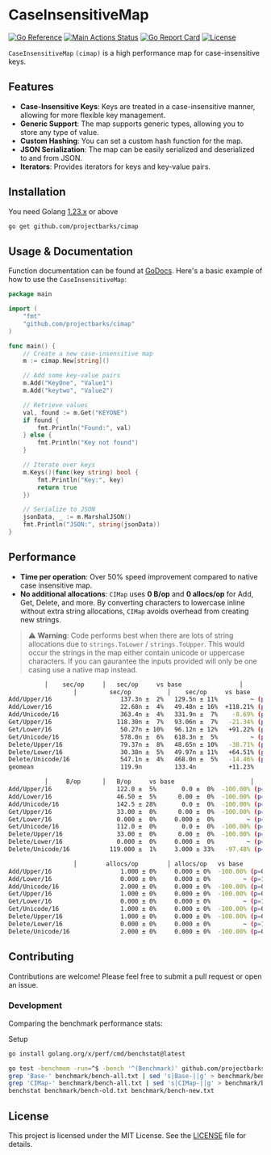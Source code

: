 # CaseInsensitiveMap

[![Go Reference](https://pkg.go.dev/badge/github.com/projectbarks/cimap.svg)](https://pkg.go.dev/github.com/projectbarks/cimap)
[![Main Actions Status](https://github.com/projectbarks/cimap/workflows/Go/badge.svg)](https://github.com/projectbarks/cimap/actions)
[![Go Report Card](https://goreportcard.com/badge/github.com/projectbarks/cimap)](https://goreportcard.com/report/github.com/projectbarks/cimap)
[![License](https://img.shields.io/badge/license-MIT-blue.svg)](./LICENSE.md)

`CaseInsensitiveMap` `(cimap)` is a high performance map for case-insensitive keys.

## Features

- **Case-Insensitive Keys**: Keys are treated in a case-insensitive manner, allowing for more flexible key management.
- **Generic Support**: The map supports generic types, allowing you to store any type of value.
- **Custom Hashing**: You can set a custom hash function for the map.
- **JSON Serialization**: The map can be easily serialized and deserialized to and from JSON.
- **Iterators**: Provides iterators for keys and key-value pairs.

## Installation

You need Golang [1.23.x](https://go.dev/dl/) or above

```bash
go get github.com/projectbarks/cimap
```

## Usage & Documentation

Function documentation can be found at [GoDocs](https://pkg.go.dev/github.com/projectbarks/cimap). Here's a basic example of how to use the `CaseInsensitiveMap`:

```go
package main

import (
	"fmt"
	"github.com/projectbarks/cimap"
)

func main() {
	// Create a new case-insensitive map
	m := cimap.New[string]()

	// Add some key-value pairs
	m.Add("KeyOne", "Value1")
	m.Add("keytwo", "Value2")

	// Retrieve values
	val, found := m.Get("KEYONE")
	if found {
		fmt.Println("Found:", val)
	} else {
		fmt.Println("Key not found")
	}

	// Iterate over keys
	m.Keys()(func(key string) bool {
		fmt.Println("Key:", key)
		return true
	})

	// Serialize to JSON
	jsonData, _ := m.MarshalJSON()
	fmt.Println("JSON:", string(jsonData))
}
```

## Performance

- **Time per operation**: Over 50% speed improvement compared to native case insensitive map.
- **No additional allocations**: `CIMap` uses **0 B/op** and **0 allocs/op** for Add, Get, Delete, and more. By converting characters to lowercase inline without extra string allocations, `CIMap` avoids overhead from creating new strings.

> :warning: **Warning**: Code performs best when there are lots of string allocations due to `strings.ToLower` /
>			`strings.ToUpper`. This would occur the strings in the map either contain 
>			unicode or uppercase characters. If you can gaurantee the inputs provided 
>			will only be one casing use a native map instead.

```bash
          │    sec/op     │   sec/op     vs base                │
                  │         sec/op          │    sec/op     vs base                 │
Add/Upper/16                   137.3n ±  2%   129.5n ± 11%         ~ (p=0.105 n=10)
Add/Lower/16                   22.68n ±  4%   49.48n ± 16%  +118.21% (p=0.000 n=10)
Add/Unicode/16                 363.4n ±  4%   331.9n ±  7%    -8.69% (p=0.000 n=10)
Get/Upper/16                  118.30n ±  7%   93.06n ±  7%   -21.34% (p=0.000 n=10)
Get/Lower/16                   50.27n ± 10%   96.12n ± 12%   +91.22% (p=0.000 n=10)
Get/Unicode/16                 578.0n ±  6%   618.3n ±  5%         ~ (p=0.052 n=10)
Delete/Upper/16                79.37n ±  8%   48.65n ± 10%   -38.71% (p=0.000 n=10)
Delete/Lower/16                30.38n ±  5%   49.97n ± 11%   +64.51% (p=0.000 n=10)
Delete/Unicode/16              547.1n ±  4%   468.0n ±  5%   -14.46% (p=0.000 n=10)
geomean                        119.9n         133.4n         +11.23%
```

```bash
          │     B/op      │   B/op     vs base                     │
Add/Upper/16                  122.0 ±  5%       0.0 ±  0%  -100.00% (p=0.000 n=10)
Add/Lower/16                  46.50 ±  5%      0.00 ±  0%  -100.00% (p=0.000 n=10)
Add/Unicode/16                142.5 ± 28%       0.0 ±  0%  -100.00% (p=0.000 n=10)
Get/Upper/16                  33.00 ±  0%      0.00 ±  0%  -100.00% (p=0.000 n=10)
Get/Lower/16                  0.000 ±  0%     0.000 ±  0%         ~ (p=1.000 n=10) ¹
Get/Unicode/16                112.0 ±  0%       0.0 ±  0%  -100.00% (p=0.000 n=10)
Delete/Upper/16               33.00 ±  0%      0.00 ±  0%  -100.00% (p=0.000 n=10)
Delete/Lower/16               0.000 ±  0%     0.000 ±  0%         ~ (p=1.000 n=10) ¹
Delete/Unicode/16           119.000 ±  1%     3.000 ± 33%   -97.48% (p=0.000 n=10)
```

```bash
                  │        allocs/op        │ allocs/op   vs base                     │
Add/Upper/16                   1.000 ± 0%     0.000 ± 0%  -100.00% (p=0.000 n=10)
Add/Lower/16                   0.000 ± 0%     0.000 ± 0%         ~ (p=1.000 n=10) ¹
Add/Unicode/16                 2.000 ± 0%     0.000 ± 0%  -100.00% (p=0.000 n=10)
Get/Upper/16                   1.000 ± 0%     0.000 ± 0%  -100.00% (p=0.000 n=10)
Get/Lower/16                   0.000 ± 0%     0.000 ± 0%         ~ (p=1.000 n=10) ¹
Get/Unicode/16                 1.000 ± 0%     0.000 ± 0%  -100.00% (p=0.000 n=10)
Delete/Upper/16                1.000 ± 0%     0.000 ± 0%  -100.00% (p=0.000 n=10)
Delete/Lower/16                0.000 ± 0%     0.000 ± 0%         ~ (p=1.000 n=10) ¹
Delete/Unicode/16              2.000 ± 0%     0.000 ± 0%  -100.00% (p=0.000 n=10)
```

## Contributing

Contributions are welcome! Please feel free to submit a pull request or open an issue.

### Development

Comparing the benchmark performance stats:

Setup 
```bash
go install golang.org/x/perf/cmd/benchstat@latest
```

```bash
go test -benchmem -run=^$ -bench '^(Benchmark)' github.com/projectbarks/cimap -count=10 > benchmark/bench-all.txt
grep 'Base-' benchmark/bench-all.txt | sed 's|Base-||g' > benchmark/bench-old.txt
grep 'CIMap-' benchmark/bench-all.txt | sed 's|CIMap-||g' > benchmark/bench-new.txt
benchstat benchmark/bench-old.txt benchmark/bench-new.txt

```

## License

This project is licensed under the MIT License. See the [LICENSE](LICENSE) file for details.
